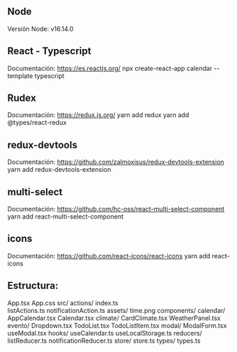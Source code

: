 ## Node
Versión Node:  v16.14.0

## React - Typescript
Documentación: https://es.reactjs.org/
npx create-react-app calendar --template typescript

## Rudex
Documentación: https://redux.js.org/
yarn add redux
yarn add @types/react-redux

## redux-devtools
Documentación: https://github.com/zalmoxisus/redux-devtools-extension
yarn add redux-devtools-extension

## multi-select
Documentación: https://github.com/hc-oss/react-multi-select-component
yarn add react-multi-select-component

## icons
Documentación: https://github.com/react-icons/react-icons
yarn add react-icons

## Estructura:

App.tsx
App.css
src/
actions/
  index.ts  
  listActions.ts
  notificationAction.ts
assets/
  time.png
components/
  calendar/
      AppCalendar.tsx
      Calendar.tsx
  climate/
    CardClimate.tsx
    WeatherPanel.tsx
  evento/
    Dropdown.tsx
    TodoList.tsx
    TodoListItem.tsx
  modal/
    ModalForm.tsx
    useModal.tsx
hooks/
  useCalendar.ts
  useLocalStorage.ts
reducers/
  listReducer.ts
  notificationReducer.ts
store/
  store.ts
types/
  types.ts


